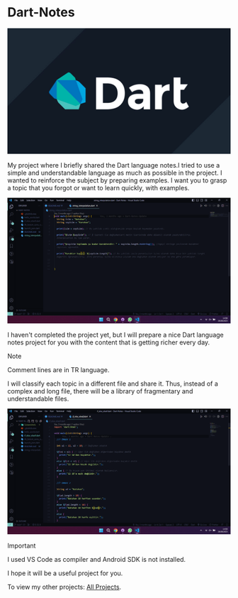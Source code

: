 # Dart-Notes
 
<img src="https://github.com/hzmusician/Dart-Notes/blob/main/Screenshots/dart-logo.jpg" width="600px" height="auto">

My project where I briefly shared the Dart language notes.I tried to use a simple and understandable language as much as possible in the project. I wanted to reinforce the subject by preparing examples.
I want you to grasp a topic that you forgot or want to learn quickly, with examples.

<img src="https://github.com/hzmusician/Dart-Notes/blob/main/Screenshots/img-1.png" width="600px" height="auto">

I haven't completed the project yet, but I will prepare a nice Dart language notes project for you with the content that is getting richer every day. 

> [!NOTE]
> Comment lines are in TR language.

I will classify each topic in a different file and share it. Thus, instead of a complex and long file, there will be a library of fragmentary and understandable files.

<img src="https://github.com/hzmusician/Dart-Notes/blob/main/Screenshots/img-2.png" width="600px" height="auto">

> [!IMPORTANT]
> I used VS Code as compiler and Android SDK is not installed.

I hope it will be a useful project for you.

 To view my other projects:
 [All Projects](https://github.com/hzmusician?tab=repositories).